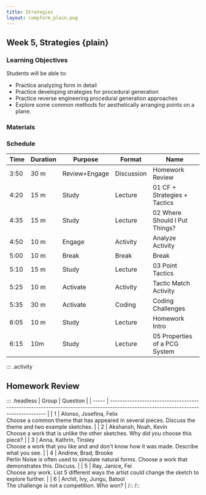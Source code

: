 ```yaml
---
title: Strategies
layout: compform_plain.pug
---
```


## Week 5, Strategies {plain}

### Learning Objectives

Students will be able to:

- Practice analyzing form in detail
- Practice developing strategies for procedural generation
- Practice reverse engineering procedural generation approaches
- Explore some common methods for aesthetically arranging points on a plane.

### Materials

### Schedule

| Time | Duration | Purpose       | Format     | Name                          |
| ---- | -------- | ------------- | ---------- | ----------------------------- |
| 3:50 | 30 m     | Review+Engage | Discussion | Homework Review               |
| 4:20 | 15 m     | Study         | Lecture    | 01 CF + Strategies + Tactics  |
| 4:35 | 15 m     | Study         | Lecture    | 02 Where Should I Put Things? |
| 4:50 | 10 m     | Engage        | Activity   | Analyze Activity              |
| 5:00 | 10 m     | Break         | Break      | Break                         |
| 5:10 | 15 m     | Study         | Lecture    | 03 Point Tactics              |
| 5:25 | 10 m     | Activate      | Activity   | Tactic Match Activity         |
| 5:35 | 30 m     | Activate      | Coding     | Coding Challenges             |
| 6:05 | 10 m     | Study         | Lecture    | Homework Intro                |
| 6:15 | 10m      | Study         | Lecture    | 05 Properties of a PCG System |

::: .activity

## Homework Review

::: .headless
| Group | Question |
| ----- | ---------------------------------------------------------------------------------------------------------------------------------- |
| 1 | Alonso, Josefina, Felix<br/>Choose a common theme that has appeared in several pieces. Discuss the theme and two example sketches. |
| 2 | Akshansh, Noah, Kevin<br/>Choose a work that is unlike the other sketches. Why did you choose this piece? |
| 3 | Anna, Kathrin, Tinsley<br/>Choose a work that you like and and don't know how it was made. Describe what you see. |
| 4 | Andrew, Brad, Brooke<br/>Perlin Noise is often used to simulate natural forms. Choose a work that demonstrates this. Discuss. |
| 5 | Ray, Janice, Fei<br/>Choose any work. List 5 different ways the artist could change the sketch to explore further. |
| 6 | Archit, Ivy, Jungu, Batool<br/>The challenge is not a competition. Who won? |
/::
/::

<style> 
    .headless thead {
        display: none;
    }
</style>
